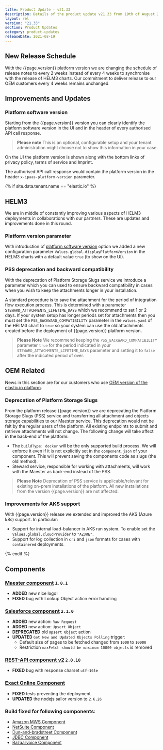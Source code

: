 ```yaml
---
title: Product Update - v21.33
description: Details of the product update v21.33 from 19th of August 2021.
layout: rel
version: "21.33"
section: Product Updates
category: product-updates
releaseDate: 2021-08-19
---
```


## New Release Schedule

With the {{page.version}} platform version we are changing the schedule of release
notes to every 2 weeks instead of every 4 weeks to synchronise with the release of
HELM3 charts. Our commitment to deliver release to our OEM customers every 4 weeks
remains unchanged.

## Improvements and Updates

### Platform software version

Starting from the {{page.version}} version you can clearly identify the platform
software version in the UI and in the header of every authorised API call response.

> **Please note** This is an optional, configurable setup and your tenant
> administration might choose not to show this information in your case.

On the UI the platform version is shown along with the bottom links of
privacy policy, terms of service and Imprint.

The authorised API call response would contain the platform version in the header
`x-ipaas-platform-version` parameter.

{% if site.data.tenant.name == "elastic.io" %}

## HELM3

We are in middle of constantly improving various aspects of HELM3 deployments in
collaborations with our partners. These are updates and improvements done in
this round.

### Platform version parameter

With introduction of [platform software version](#platform-software-version) option
we added a new configuration parameter `Values.global.displayPlatformVersion` in
the HELM3 charts with a default value `true` (to show on the UI).

### PSS deprecation and backward compatibility

With the deprecation of Platform Storage Slugs service we introduce a parameter
which you can used to ensure backward compatibility in cases when you wish to
keep the attachments longer in your installation.

A standard procedure is to save the attachment for the period of integration flow
execution process. This is determined with a parameter `STEWARD_ATTACHMENTS_LIFETIME_DAYS`
which we recommend to set 1 or 2 days. If your system setup has longer periods set
for attachments then you must set the `PSS_BACKWARD_COMPATIBILITY` parameter in the
`values.yaml` of the HELM3 chart to `true` so your system can use the old attachments
created before the deployment of {{page.version}} platform version.

> **Please Note** We recommend keeping the `PSS_BACKWARD_COMPATIBILITY` parameter
> `true` for the period indicated in your `STEWARD_ATTACHMENTS_LIFETIME_DAYS`
> parameter and setting it to `false` after the indicated period of over.

## OEM Related

News in this section are for our customers who use
[OEM version of the elastic.io platform](https://www.elastic.io/saas-embedded-integration/).

### Deprecation of Platform Storage Slugs

From the platform release {{page.version}} we are deprecating the Platform Storage
Slugs (PSS) service and transferring all attachment and objects storage capabilities to
our Maester service. This deprecation would not be felt by the regular users of
the platform. All existing endpoints to submit and retrieve attachments will not
change. The following change will take affect in the back-end of the platform:

*   The `buildType: docker` will be the only supported build process. We will enforce it even if it is not explicitly set in the `component.json` of your component. This will prevent saving the components code as slugs (the old method).
*   Steward service, responsible for working with attachments, will work with the Maester as back-end instead of the PSS.

> **Please Note** Deprecation of PSS service is applicable/relevant for existing on-prem
> installations of the platform. All new installations from the version {{page.version}}
> are not affected.

### Improvements for AKS support

With {{page.version}} release we extended and improved the AKS (Azure k8s) support.
In particular:

*   Support for internal load-balancer in AKS run system. To enable set the `Values.global.cloudProvider` to `"AZURE"`.
*   Support for log collection in `cri` and `json` formats for cases with `containered` deployments.

{% endif %}

## Components

### [Maester component](/components/maester/) `1.0.1`

*   **ADDED** new nice logo!
*   **FIXED** bug with Lookup Object action error handling

### [Salesforce component](/components/salesforce/) `2.1.0`

*   **ADDED** new action: `Raw Request`
*   **ADDED** new action: `Upsert Object`
*   **DEPRECATED** old `Upsert Object` action
*   **UPDATED** `Get New and Updated Objects Polling` trigger:
    *   Default size of pages to be fetched changed from `1000` to `10000`
    *   Restriction `maxFetch should be maximum 10000 objects` is removed

### [REST-API component v2](/components/rest-api/) `2.0.10`

*   **FIXED** bug with response charset `utf-16le`

### [Exact Online Component](/component/exact-online/)

*   **FIXED** tests preventing the deployment
*   **UPDATED** the nodejs sailor version to `2.6.26`

### Build fixed for following components:

*   [Amazon MWS Component](/components/amazon-mws/)
*   [NetSuite Component](/components/netsuite/)
*   [Dun-and-bradstreet Component](/components/dun-and-bradstreet/)
*   [JDBC Component](/components/jdbc/)
*   [Bazaarvoice Component](/components/bazaarvoice/)
